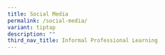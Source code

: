 ```yaml
---
title: Social Media
permalink: /social-media/
variant: tiptap
description: ""
third_nav_title: Informal Professional Learning
---
```

